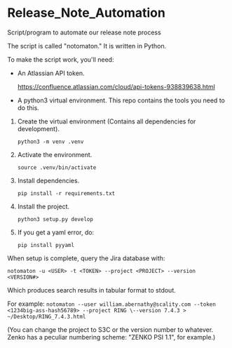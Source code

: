 # Release_Note_Automation
Script/program to automate our release note process

The script is called "notomaton." It is written in Python.


To make the script work, you'll need: 

* An Atlassian API token.

  https://confluence.atlassian.com/cloud/api-tokens-938839638.html

* A python3 virtual environment. This repo contains the tools you need to 
  do this.

1. Create the virtual environment (Contains all dependencies for development).

   `python3 -m venv .venv`

2. Activate the environment.

   `source .venv/bin/activate`

3. Install dependencies.

   `pip install -r requirements.txt`

4. Install the project.

   `python3 setup.py develop`

5. If you get a yaml error, do:

   `pip install pyyaml`

When setup is complete, query the Jira database with: 

   `notomaton -u <USER> -t <TOKEN> --project <PROJECT> --version <VERSION#>`

Which produces search results in tabular format to stdout. 

For example: 
   `notomaton --user william.abernathy@scality.com --token <1234big-ass-hash56789> --project RING \--version 7.4.3 > ~/Desktop/RING_7.4.3.html`

(You can change the project to S3C or the version number to whatever. 
Zenko has a peculiar numbering scheme: "ZENKO PSI 1.1", for example.)
